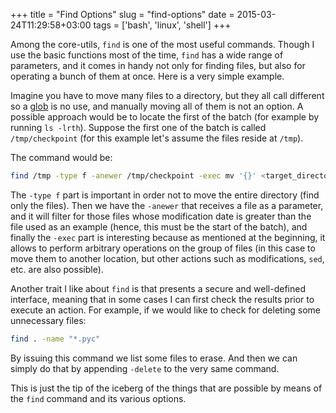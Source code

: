 +++
title = "Find Options"
slug = "find-options"
date = 2015-03-24T11:29:58+03:00
tags = ['bash', 'linux', 'shell']
+++

Among the core-utils, `find` is one of the most useful commands. Though
I use the basic functions most of the time, `find` has a wide range of
parameters, and it comes in handy not only for finding files, but also
for operating a bunch of them at once. Here is a very simple example.

Imagine you have to move many files to a directory, but they all call
different so a
[glob](https://en.wikipedia.org/wiki/Glob_%28programming%29) is no use,
and manually moving all of them is not an option. A possible approach
would be to locate the first of the batch (for example by running
`ls -lrth`). Suppose the first one of the batch is called
`/tmp/checkpoint` (for this example let\'s assume the files reside at
`/tmp`).

The command would be:

``` bash
find /tmp -type f -anewer /tmp/checkpoint -exec mv '{}' <target_directory> \;
```

The `-type f` part is important in order not to move the entire
directory (find only the files). Then we have the `-anewer` that
receives a file as a parameter, and it will filter for those files whose
modification date is greater than the file used as an example (hence,
this must be the start of the batch), and finally the `-exec` part is
interesting because as mentioned at the beginning, it allows to perform
arbitrary operations on the group of files (in this case to move them to
another location, but other actions such as modifications, `sed`, etc.
are also possible).

Another trait I like about `find` is that presents a secure and
well-defined interface, meaning that in some cases I can first check the
results prior to execute an action. For example, if we would like to
check for deleting some unnecessary files:

``` bash
find . -name "*.pyc"
```

By issuing this command we list some files to erase. And then we can
simply do that by appending `-delete` to the very same command.

This is just the tip of the iceberg of the things that are possible by
means of the `find` command and its various options.
